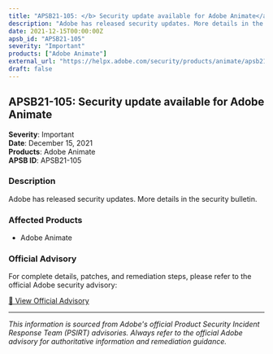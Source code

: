 ```yaml
---
title: "APSB21-105: </b> Security update available for Adobe Animate</a><br />"
description: "Adobe has released security updates. More details in the security bulletin."
date: 2021-12-15T00:00:00Z
apsb_id: "APSB21-105"
severity: "Important"
products: ["Adobe Animate"]
external_url: "https://helpx.adobe.com/security/products/animate/apsb21-105.html"
draft: false
---
```


## APSB21-105: </b> Security update available for Adobe Animate</a><br />

**Severity**: Important  
**Date**: December 15, 2021  
**Products**: Adobe Animate  
**APSB ID**: APSB21-105

### Description

Adobe has released security updates. More details in the security bulletin.

### Affected Products

- Adobe Animate


### Official Advisory

For complete details, patches, and remediation steps, please refer to the official Adobe security advisory:

[🔗 View Official Advisory](https://helpx.adobe.com/security/products/animate/apsb21-105.html)

---

*This information is sourced from Adobe's official Product Security Incident Response Team (PSIRT) advisories. Always refer to the official Adobe advisory for authoritative information and remediation guidance.*
